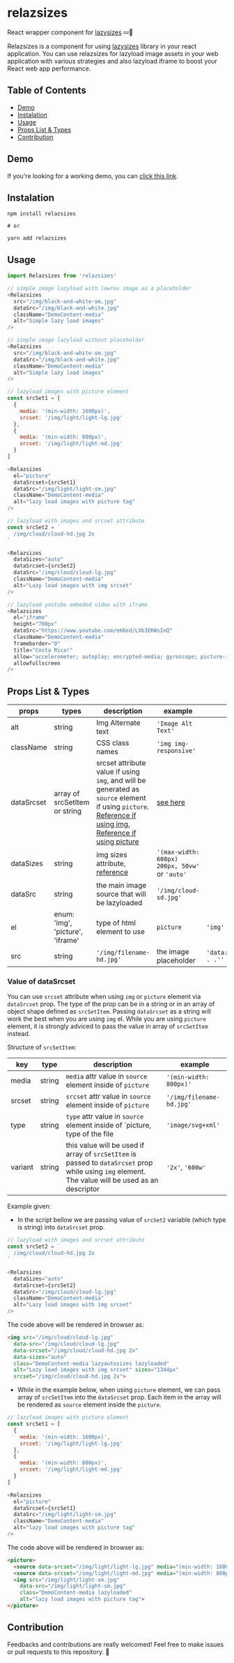# relazsizes

React wrapper component for [lazysizes](https://github.com/minhtranite/react-lazysizes) 💤🚀

Relazsizes is a component for using [lazysizes](https://github.com/minhtranite/react-lazysizes) library in your react application. You can use relazsizes for lazyload image assets in your web application with various strategies and also lazyload iframe to boost your React web app performance.

## Table of Contents
* [Demo](#Demo)
* [Instalation](#Instalation)
* [Usage](#Usage)
* [Props List & Types](#Props-List--Types)
* [Contribution ](#Contribution)

## Demo
If you're looking for a working demo, you can [click this link](https://relazsizes.firebaseapp.com).

## Instalation

```
npm install relazsizes

# or

yarn add relazsizes
```

## Usage

```javascript
import Relazsizes from 'relazsizes'

// simple image lazyload with lowres image as a placeholder
<Relazsizes
  src="/img/black-and-white-sm.jpg"
  dataSrc="/img/black-and-white.jpg"
  className="DemoContent-media"
  alt="Simple lazy load images"
/>

// simple image lazyload without placeholder
<Relazsizes
  src="/img/black-and-white-sm.jpg"
  dataSrc="/img/black-and-white.jpg"
  className="DemoContent-media"
  alt="Simple lazy load images"
/>

// lazyload images with picture element
const srcSet1 = [
  {
    media: '(min-width: 1600px)',
    srcset: '/img/light/light-lg.jpg'
  },
  {
    media: '(min-width: 800px)',
    srcset: '/img/light/light-md.jpg'
  }
]

<Relazsizes
  el="picture"
  dataSrcset={srcSet1}
  dataSrc="/img/light/light-sm.jpg"
  className="DemoContent-media"
  alt="lazy load images with picture tag"
/>

// lazyload with images and srcset attribute
const srcSet2 = `
  /img/cloud/cloud-hd.jpg 2x
`

<Relazsizes
  dataSizes="auto"
  dataSrcset={srcSet2}
  dataSrc="/img/cloud/cloud-lg.jpg"
  className="DemoContent-media"
  alt="Lazy load images with img srcset"
/>

// lazyload youtube embeded video with iframe
<Relazsizes
  el="iframe"
  height="700px"
  dataSrc="https://www.youtube.com/embed/LXb3EKWsInQ"
  className="DemoContent-media"
  frameborder="0"
  title="Costa Rica!"
  allow="accelerometer; autoplay; encrypted-media; gyroscope; picture-in-picture"
  allowfullscreen
/>
```

## Props List & Types
| props | types | description | example | default |
|-------|-------|-------------|---------|---------|
| alt | string | Img Alternate text | `'Image Alt Text'` | |
| className | string | CSS class names | `'img img-responsive'` | |
| dataSrcset | array of srcSetItem or string | srcset attribute value if using `img`, and will be generated as `source` element if using `picture`. [Reference if using img](https://developer.mozilla.org/en-US/docs/Web/HTML/Element/picture), [Reference if using picture](https://developer.mozilla.org/en-US/docs/Web/HTML/Element/picture) | [see here](#value-srcset) | |
| dataSizes | string | img sizes attribute, [reference](https://developer.mozilla.org/en-US/docs/Web/HTML/Element/img#Using_the_srcset_and_sizes_attributes) | `'(max-width: 600px) 200px, 50vw'` or `'auto'` | |
| dataSrc | string | the main image source that will be lazyloaded | `'/img/cloud-sd.jpg'` | |
| el | enum: 'img', 'picture', 'iframe' | type of html element to use | `picture` | `'img'` | 
| src | string | `'/img/filename-hd.jpg'` | the image placeholder | `'data:image/gif;base64,R0lGODlhA. . .''`|

### Value of dataSrcset <span id="value-srcset"/>
You can use `srcset` attribute when using `img` or `picture` element via `dataSrcset` prop. The type of the prop can be in a string or in an array of object shape defined as `srcSetItem`.
Passing `dataSrcset` as a string will work the best when you are using `img` el. While you are using `picture` element, it is strongly adviced to pass the value in array of `srcSetItem` instead.

Structure of `srcSetItem`:

| key | type | description | example |
|-----|------|-------------|---------|
| media | string | `media` attr value in `source` element inside of `picture` | `'(min-width: 800px)'` |
| srcset | string | `srcset` attr value in `source` element inside of `picture` | `'/img/filename-hd.jpg'` |
| type | string | `type` attr value in `source` element inside of `picture, type of the file | `'image/svg+xml'` |
| variant | string | this value will be used if array of `srcSetItem` is passed to `dataSrcset` prop while using `img` element. The value will be used as an descriptor | `'2x'`, `'600w'` |

Example given:
* In the script bellow we are passing value of `srcSet2` variable (which type is string) into `dataSrcset` prop.
```javascript
// lazyload with images and srcset attribute
const srcSet2 = `
  /img/cloud/cloud-hd.jpg 2x
`

<Relazsizes
  dataSizes="auto"
  dataSrcset={srcSet2}
  dataSrc="/img/cloud/cloud-lg.jpg"
  className="DemoContent-media"
  alt="Lazy load images with img srcset"
/>
```

The code above will be rendered in browser as:
```html
<img src="/img/cloud/cloud-lg.jpg"
  data-src="/img/cloud/cloud-lg.jpg"
  data-srcset="/img/cloud/cloud-hd.jpg 2x" 
  data-sizes="auto"
  class="DemoContent-media lazyautosizes lazyloaded"
  alt="Lazy load images with img srcset" sizes="1344px"
  srcset="/img/cloud/cloud-hd.jpg 2x">
```

* While in the example below, when using `picture` element, we can pass array of `srcSetItem` into the `dataSrcset` prop. Each item in the array will be rendered as `source` element inside the `picture`.

```javascript
// lazyload images with picture element
const srcSet1 = [
  {
    media: '(min-width: 1600px)',
    srcset: '/img/light/light-lg.jpg'
  },
  {
    media: '(min-width: 800px)',
    srcset: '/img/light/light-md.jpg'
  }
]

<Relazsizes
  el="picture"
  dataSrcset={srcSet1}
  dataSrc="/img/light/light-sm.jpg"
  className="DemoContent-media"
  alt="lazy load images with picture tag"
/>
```

The code above will be rendered in browser as:

```html
<picture>
  <source data-srcset="/img/light/light-lg.jpg" media="(min-width: 1600px)" srcset="/img/light/light-lg.jpg">
  <source data-srcset="/img/light/light-md.jpg" media="(min-width: 800px)" srcset="/img/light/light-md.jpg">
  <img src="/img/light/light-sm.jpg"
    data-src="/img/light/light-sm.jpg"
    class="DemoContent-media lazyloaded" 
    alt="lazy load images with picture tag">
</picture>
```

## Contribution 

Feedbacks and contributions are really welcomed! Feel free to make issues or pull requests to this repository. :pray:

